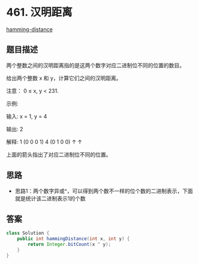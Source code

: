# 461. 汉明距离
[hamming-distance](https://leetcode-cn.com/problems/hamming-distance/)

## 题目描述
两个整数之间的汉明距离指的是这两个数字对应二进制位不同的位置的数目。

给出两个整数 x 和 y，计算它们之间的汉明距离。

注意：
0 ≤ x, y < 231.

示例:

输入: x = 1, y = 4

输出: 2

解释:
1   (0 0 0 1)
4   (0 1 0 0)
       ↑   ↑

上面的箭头指出了对应二进制位不同的位置。


## 思路
- 思路1：两个数字异或^，可以得到两个数不一样的位个数的二进制表示，下面就是统计该二进制表示1的个数

## 答案

```java
class Solution {
    public int hammingDistance(int x, int y) {
        return Integer.bitCount(x ^ y);
    }
}
```